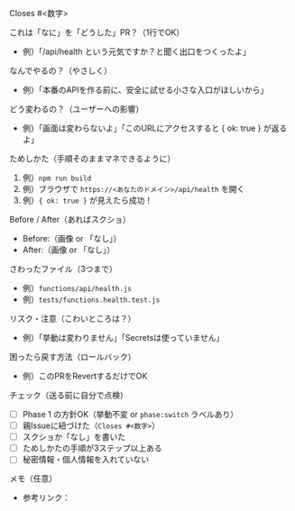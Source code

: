 Closes #<数字>

これは「なに」を「どうした」PR？（1行でOK）

- 例）「/api/health という元気ですか？と聞く出口をつくったよ」

なんでやるの？（やさしく）

- 例）「本番のAPIを作る前に、安全に試せる小さな入口がほしいから」

どう変わるの？（ユーザーへの影響）

- 例）「画面は変わらないよ」「このURLにアクセスすると { ok: true } が返るよ」

ためしかた（手順そのままマネできるように）

1. 例）`npm run build`
2. 例）ブラウザで `https://<あなたのドメイン>/api/health` を開く
3. 例）`{ ok: true }` が見えたら成功！

Before / After（あればスクショ）

- Before:（画像 or 「なし」）
- After:（画像 or 「なし」）

さわったファイル（3つまで）

- 例）`functions/api/health.js`
- 例）`tests/functions.health.test.js`

リスク・注意（こわいところは？）

- 例）「挙動は変わりません」「Secretsは使っていません」

困ったら戻す方法（ロールバック）

- 例）このPRをRevertするだけでOK

チェック（送る前に自分で点検）

- [ ] Phase 1 の方針OK（挙動不変 or `phase:switch` ラベルあり）
- [ ] 親Issueに紐づけた（`Closes #<数字>`）
- [ ] スクショか「なし」を書いた
- [ ] ためしかたの手順が3ステップ以上ある
- [ ] 秘密情報・個人情報を入れていない

メモ（任意）

- 参考リンク：
